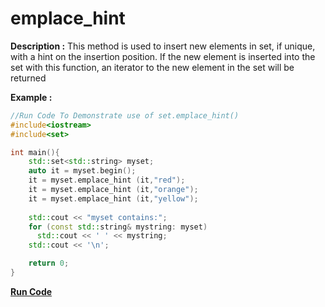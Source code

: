 # emplace_hint

**Description :**
    This method is used to insert new elements in set, if unique, with a hint on the insertion position. If the new element is inserted into the set with this function, an iterator to the new element in the set will be returned

**Example :**
```cpp
//Run Code To Demonstrate use of set.emplace_hint()
#include<iostream>
#include<set>

int main(){
    std::set<std::string> myset;
	auto it = myset.begin();
	it = myset.emplace_hint (it,"red");
	it = myset.emplace_hint (it,"orange");
	it = myset.emplace_hint (it,"yellow");
	  
	std::cout << "myset contains:";
    for (const std::string& mystring: myset)
	  std::cout << ' ' << mystring;
	std::cout << '\n';

    return 0;
}

```

**[Run Code](https://ideone.com/HSukoG)**